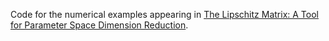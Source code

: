 Code for the numerical examples appearing in 
[The Lipschitz Matrix: A Tool for Parameter Space Dimension Reduction](https://arxiv.org/abs/1906.00105).
